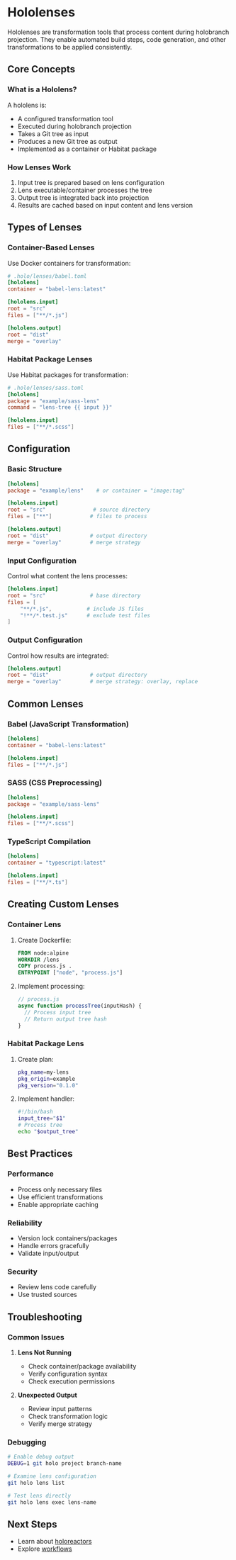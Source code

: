 # Hololenses

Hololenses are transformation tools that process content during holobranch projection. They enable automated build steps, code generation, and other transformations to be applied consistently.

## Core Concepts

### What is a Hololens?

A hololens is:

- A configured transformation tool
- Executed during holobranch projection
- Takes a Git tree as input
- Produces a new Git tree as output
- Implemented as a container or Habitat package

### How Lenses Work

1. Input tree is prepared based on lens configuration
2. Lens executable/container processes the tree
3. Output tree is integrated back into projection
4. Results are cached based on input content and lens version

## Types of Lenses

### Container-Based Lenses

Use Docker containers for transformation:

```toml
# .holo/lenses/babel.toml
[hololens]
container = "babel-lens:latest"

[hololens.input]
root = "src"
files = ["**/*.js"]

[hololens.output]
root = "dist"
merge = "overlay"
```

### Habitat Package Lenses

Use Habitat packages for transformation:

```toml
# .holo/lenses/sass.toml
[hololens]
package = "example/sass-lens"
command = "lens-tree {{ input }}"

[hololens.input]
files = ["**/*.scss"]
```

## Configuration

### Basic Structure

```toml
[hololens]
package = "example/lens"    # or container = "image:tag"

[hololens.input]
root = "src"               # source directory
files = ["**"]            # files to process

[hololens.output]
root = "dist"             # output directory
merge = "overlay"         # merge strategy
```

### Input Configuration

Control what content the lens processes:

```toml
[hololens.input]
root = "src"              # base directory
files = [
    "**/*.js",           # include JS files
    "!**/*.test.js"      # exclude test files
]
```

### Output Configuration

Control how results are integrated:

```toml
[hololens.output]
root = "dist"             # output directory
merge = "overlay"         # merge strategy: overlay, replace
```

## Common Lenses

### Babel (JavaScript Transformation)

```toml
[hololens]
container = "babel-lens:latest"

[hololens.input]
files = ["**/*.js"]
```

### SASS (CSS Preprocessing)

```toml
[hololens]
package = "example/sass-lens"

[hololens.input]
files = ["**/*.scss"]
```

### TypeScript Compilation

```toml
[hololens]
container = "typescript:latest"

[hololens.input]
files = ["**/*.ts"]
```

## Creating Custom Lenses

### Container Lens

1. Create Dockerfile:

   ```dockerfile
   FROM node:alpine
   WORKDIR /lens
   COPY process.js .
   ENTRYPOINT ["node", "process.js"]
   ```

2. Implement processing:

   ```javascript
   // process.js
   async function processTree(inputHash) {
     // Process input tree
     // Return output tree hash
   }
   ```

### Habitat Package Lens

1. Create plan:

   ```bash
   pkg_name=my-lens
   pkg_origin=example
   pkg_version="0.1.0"
   ```

2. Implement handler:

   ```bash
   #!/bin/bash
   input_tree="$1"
   # Process tree
   echo "$output_tree"
   ```

## Best Practices

### Performance

- Process only necessary files
- Use efficient transformations
- Enable appropriate caching

### Reliability

- Version lock containers/packages
- Handle errors gracefully
- Validate input/output

### Security

- Review lens code carefully
- Use trusted sources

## Troubleshooting

### Common Issues

1. **Lens Not Running**
   - Check container/package availability
   - Verify configuration syntax
   - Check execution permissions

2. **Unexpected Output**
   - Review input patterns
   - Check transformation logic
   - Verify merge strategy

### Debugging

```bash
# Enable debug output
DEBUG=1 git holo project branch-name

# Examine lens configuration
git holo lens list

# Test lens directly
git holo lens exec lens-name
```

## Next Steps

- Learn about [holoreactors](./holoreactors.md)
- Explore [workflows](../workflows/README.md)
